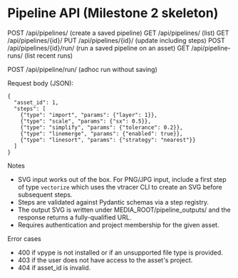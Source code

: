 # Pipeline API (Milestone 2 skeleton)

POST /api/pipelines/  (create a saved pipeline)
GET /api/pipelines/   (list)
GET /api/pipelines/{id}/
PUT /api/pipelines/{id}/  (update including steps)
POST /api/pipelines/{id}/run/  (run a saved pipeline on an asset)
GET /api/pipeline-runs/  (list recent runs)

POST /api/pipeline/run/   (adhoc run without saving)

Request body (JSON):
```
{
  "asset_id": 1,
  "steps": [
    {"type": "import", "params": {"layer": 1}},
    {"type": "scale", "params": {"sx": 0.5}},
    {"type": "simplify", "params": {"tolerance": 0.2}},
    {"type": "linemerge", "params": {"enabled": true}},
    {"type": "linesort", "params": {"strategy": "nearest"}}
  ]
}
```

Notes
- SVG input works out of the box. For PNG/JPG input, include a first step of type `vectorize` which uses the vtracer CLI to create an SVG before subsequent steps.
- Steps are validated against Pydantic schemas via a step registry.
- The output SVG is written under MEDIA_ROOT/pipeline_outputs/ and the response returns a fully-qualified URL.
- Requires authentication and project membership for the given asset.

Error cases
- 400 if vpype is not installed or if an unsupported file type is provided.
- 403 if the user does not have access to the asset's project.
- 404 if asset_id is invalid.
